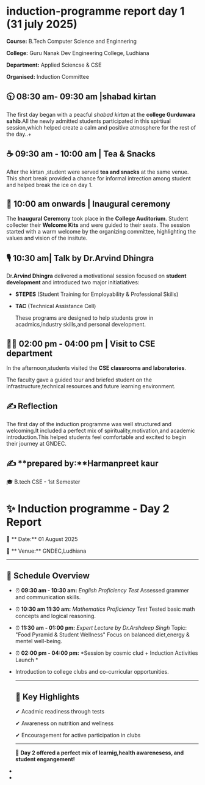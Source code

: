 # induction-programme report day 1 (31 july 2025) 

**Course:** B.Tech Computer Science and Enginnering

**College:** Guru Nanak Dev Engineering College, Ludhiana

**Department:** Applied Sciencse & CSE

**Organised:** Induction Committee

## 🕥 08:30 am- 09:30 am |shabad kirtan 
The first day began with a peacful *shabad kirtan* at the **college Gurduwara sahib**.All the newly admitted students participated in this spirtiual session,which helped create a calm and positive atmosphere for the rest of the day..+
## ☕ 09:30 am - 10:00 am | Tea & Snacks

After the kirtan ,student were served **tea and snacks** at the same venue. This short break provided a chance for informal intrection among student and helped break the ice on day 1.
## 🎉 10:00 am onwards | Inaugural ceremony 
The **Inaugural Ceremony** took place in the **College Auditorium**. Student collecter their **Welcome Kits** and were guided to their seats. The session started with a warm welcome by the organizing committee, highlighting the values and vision of the insitute.
## 🎙 10:30 am| Talk by Dr.Arvind Dhingra 
Dr.**Arvind Dhingra** delivered a motivational session focused on **student development** and introduced two major initiatiatives:
- **STEPES** (Student Training for Employability & Professional Skills)
- **TAC** (Technical Assistance Cell)
  
   These programs are designed to help students grow in acadmics,industry skills,and personal development.
## 👩‍💻 02:00 pm - 04:00 pm | Visit to CSE department 
In the afternoon,students visited the **CSE classrooms and laboratories**.

The faculty gave a guided tour and briefed student on the infrastructure,technical resources and future learning environment.
## ✍ Reflection
The first day of the induction programme was well structured and welcoming.It included a perfect mix of spirituality,motivation,and academic introduction.This helped students feel comfortable and excited to begin their journey at GNDEC.

 ✍ **prepared by:**Harmanpreet kaur
 -
 🎓 B.tech CSE - 1st Semester

 # ✨ Induction programme - Day 2 Report
 📅 ** Date:** 01 August 2025
 
 🏫 ** Venue:** GNDEC,Ludhiana
 
 ---
 ## 📌 Schedule Overview 
 
 - ⏰  **09:30 am - 10:30 am:** *English Proficiency Test*
  Assessed grammer and communication skills.
 - ⏰ **10:30 am 11:30 am:** *Mathematics Proficiency Test*
   Tested basic math concepts and logical reasoning.
 - ⏰ **11:30 am - 01:00 pm:** *Expert Lecture by Dr.Arshdeep Singh*
   Topic: "Food Pyramid & Student Wellness"
   Focus on balanced diet,energy & mentel well-being.
 - ⏰ **02:00 pm - 04:00 pm:** *Session by cosmic clud + Induction Activities Launch *
 - 
   Introduction to college clubs and co-curricular opportunities.
   
   ---
   ## 🌟 Key Highlights
   
   ✔ Acadmic readiness through tests
   
   ✔ Awareness on nutrition and wellness
   
   ✔ Encouragement for active participation in clubs
   
   ---
   🎡 **Day 2 offered a perfect mix of learnig,health awarenesess, and student engangement!**
   
  
   
 - 


- 
